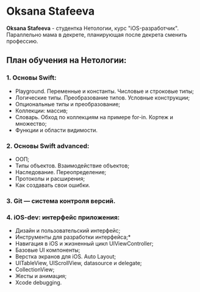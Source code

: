 # Oksana Stafeeva
**Oksana Stafeeva** - студентка Нетологии, курс "iOS-разработчик". Параллельно мама в декрете, планирующая после декрета сменить профессию.

## План обучения на Нетологии:
### 1. Основы Swift:
* Playground. Переменные и константы. Числовые и строковые типы;
* Логические типы. Преобразование типов. Условные конструкции;
* Опциональные типы и преобразование;
* Коллекции: массив;
* Словарь. Обход по коллекциям на примере for-in. Кортеж и множество;
* Функции и области видимости.

### 2. Основы Swift advanced:
* ООП;
* Типы объектов. Взаимодействие объектов;
* Наследование. Переопределение;
* Протоколы и расширения;
* Как создавать свои ошибки.

### 3. Git — система контроля версий.

### 4. iOS-dev: интерфейс приложения:
* Дизайн и пользовательский интерфейс;
* Инструменты для разработки интерфейса;* 
* Навигация в iOS и жизненный цикл UIViewController;
* Базовые UI компоненты;
* Верстка экранов для iOS. Auto Layout;
* UITableView, UIScrollView, datasource и delegate;
* CollectionView;
* Жесты и анимация;
* Xcode debugging.